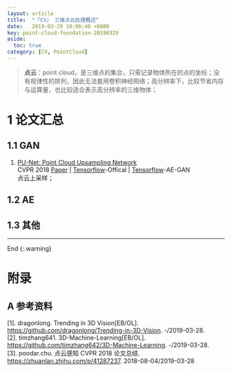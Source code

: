 ```yaml
---
layout: article
title:  "「CV」 三维点云处理概述"
date:   2019-03-29 10:06:40 +0800
key: point-cloud-foundation-20190329
aside:
  toc: true
category: [CV, PointCloud]
---
```


>**点云**：point cloud，是三维点的集合，只需记录物体所在的点的坐标；没有规律性的排列，因此无法套用卷积神经网络；高分辨率下，比较节省内存与运算量，也比较适合表示高分辨率的三维物体；  

<!--more-->  

# 1 论文汇总

## 1.1 GAN

1. [PU-Net: Point Cloud Upsampling Network](http://cn.arxiv.org/abs/1801.06761)   
CVPR 2018 [Paper](https://arxiv.org/abs/1801.06761) | [Tensorflow](https://github.com/yulequan/PU-Net)-Offical | [Tensorflow](https://github.com/skoo9500/3d-pc-AE-GAN)-AE-GAN    
点云上采样；   

## 1.2 AE


## 1.3 其他


-------------------  
 End
{:.warning}  


# 附录
## A 参考资料
[1]. dragonlong. Trending in 3D Vision[EB/OL]. <https://github.com/dragonlong/Trending-in-3D-Vision>. -/2019-03-28.    
[2]. timzhang641. 3D-Machine-Learning[EB/OL]. <https://github.com/timzhang642/3D-Machine-Learning>. -/2019-03-28.    
[3]. poodar.chu. 点云感知 CVPR 2018 论文总结. <https://zhuanlan.zhihu.com/p/41287237>.  2018-08-04/2019-03-28  
